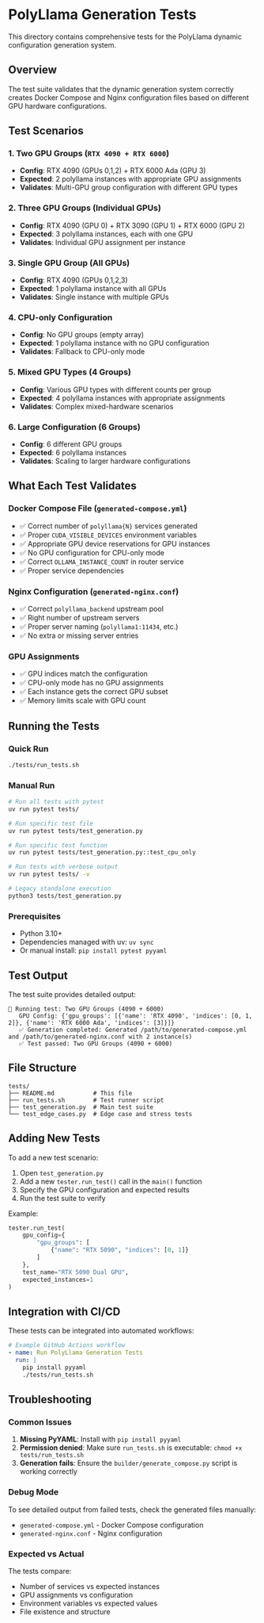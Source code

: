 # PolyLlama Generation Tests

This directory contains comprehensive tests for the PolyLlama dynamic configuration generation system.

## Overview

The test suite validates that the dynamic generation system correctly creates Docker Compose and Nginx configuration files based on different GPU hardware configurations.

## Test Scenarios

### 1. **Two GPU Groups** (`RTX 4090 + RTX 6000`)
- **Config**: RTX 4090 (GPUs 0,1,2) + RTX 6000 Ada (GPU 3)
- **Expected**: 2 polyllama instances with appropriate GPU assignments
- **Validates**: Multi-GPU group configuration with different GPU types

### 2. **Three GPU Groups** (Individual GPUs)
- **Config**: RTX 4090 (GPU 0) + RTX 3090 (GPU 1) + RTX 6000 (GPU 2)
- **Expected**: 3 polyllama instances, each with one GPU
- **Validates**: Individual GPU assignment per instance

### 3. **Single GPU Group** (All GPUs)
- **Config**: RTX 4090 (GPUs 0,1,2,3)
- **Expected**: 1 polyllama instance with all GPUs
- **Validates**: Single instance with multiple GPUs

### 4. **CPU-only Configuration**
- **Config**: No GPU groups (empty array)
- **Expected**: 1 polyllama instance with no GPU configuration
- **Validates**: Fallback to CPU-only mode

### 5. **Mixed GPU Types** (4 Groups)
- **Config**: Various GPU types with different counts per group
- **Expected**: 4 polyllama instances with appropriate assignments
- **Validates**: Complex mixed-hardware scenarios

### 6. **Large Configuration** (6 Groups)
- **Config**: 6 different GPU groups
- **Expected**: 6 polyllama instances
- **Validates**: Scaling to larger hardware configurations

## What Each Test Validates

### Docker Compose File (`generated-compose.yml`)
- ✅ Correct number of `polyllama{N}` services generated
- ✅ Proper `CUDA_VISIBLE_DEVICES` environment variables
- ✅ Appropriate GPU device reservations for GPU instances
- ✅ No GPU configuration for CPU-only mode
- ✅ Correct `OLLAMA_INSTANCE_COUNT` in router service
- ✅ Proper service dependencies

### Nginx Configuration (`generated-nginx.conf`)
- ✅ Correct `polyllama_backend` upstream pool
- ✅ Right number of upstream servers
- ✅ Proper server naming (`polyllama1:11434`, etc.)
- ✅ No extra or missing server entries

### GPU Assignments
- ✅ GPU indices match the configuration
- ✅ CPU-only mode has no GPU assignments
- ✅ Each instance gets the correct GPU subset
- ✅ Memory limits scale with GPU count

## Running the Tests

### Quick Run
```bash
./tests/run_tests.sh
```

### Manual Run
```bash
# Run all tests with pytest
uv run pytest tests/

# Run specific test file
uv run pytest tests/test_generation.py

# Run specific test function
uv run pytest tests/test_generation.py::test_cpu_only

# Run tests with verbose output
uv run pytest tests/ -v

# Legacy standalone execution
python3 tests/test_generation.py
```

### Prerequisites
- Python 3.10+
- Dependencies managed with uv: `uv sync`
- Or manual install: `pip install pytest pyyaml`

## Test Output

The test suite provides detailed output:

```
🧪 Running test: Two GPU Groups (4090 + 6000)
   GPU Config: {'gpu_groups': [{'name': 'RTX 4090', 'indices': [0, 1, 2]}, {'name': 'RTX 6000 Ada', 'indices': [3]}]}
   ✅ Generation completed: Generated /path/to/generated-compose.yml and /path/to/generated-nginx.conf with 2 instance(s)
   ✅ Test passed: Two GPU Groups (4090 + 6000)
```

## File Structure

```
tests/
├── README.md           # This file
├── run_tests.sh        # Test runner script
├── test_generation.py  # Main test suite
└── test_edge_cases.py  # Edge case and stress tests
```

## Adding New Tests

To add a new test scenario:

1. Open `test_generation.py`
2. Add a new `tester.run_test()` call in the `main()` function
3. Specify the GPU configuration and expected results
4. Run the test suite to verify

Example:
```python
tester.run_test(
    gpu_config={
        "gpu_groups": [
            {"name": "RTX 5090", "indices": [0, 1]}
        ]
    },
    test_name="RTX 5090 Dual GPU",
    expected_instances=1
)
```

## Integration with CI/CD

These tests can be integrated into automated workflows:

```yaml
# Example GitHub Actions workflow
- name: Run PolyLlama Generation Tests
  run: |
    pip install pyyaml
    ./tests/run_tests.sh
```

## Troubleshooting

### Common Issues

1. **Missing PyYAML**: Install with `pip install pyyaml`
2. **Permission denied**: Make sure `run_tests.sh` is executable: `chmod +x tests/run_tests.sh`
3. **Generation fails**: Ensure the `builder/generate_compose.py` script is working correctly

### Debug Mode

To see detailed output from failed tests, check the generated files manually:
- `generated-compose.yml` - Docker Compose configuration
- `generated-nginx.conf` - Nginx configuration

### Expected vs Actual

The tests compare:
- Number of services vs expected instances
- GPU assignments vs configuration
- Environment variables vs expected values
- File existence and structure